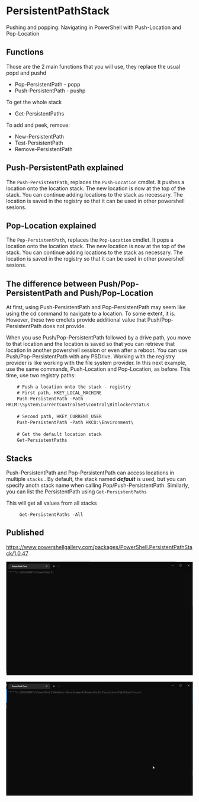 # PersistentPathStack

Pushing and popping: Navigating in PowerShell with Push-Location and Pop-Location


## Functions

Those are the 2 main functions that you will use, they replace the usual popd and pushd

- Pop-PersistentPath - popp
- Push-PersistentPath - pushp

To get the whole stack 
- Get-PersistentPaths

To add and peek, remove:

- New-PersistentPath
- Test-PersistentPath
- Remove-PersistentPath


## Push-PersistentPath explained

The ```Push-PersistentPath```, replaces the ```Push-Location``` cmdlet. It pushes a location onto the location stack. The new location is now at the top of the stack. You can continue adding locations to the stack as necessary. The location is saved in the registry so that it can be used in other powershell sesions.

## Pop-Location explained

The ```Pop-PersistentPath```, replaces the ```Pop-Location``` cmdlet. It pops a location onto the location stack. The new location is now at the top of the stack. You can continue adding locations to the stack as necessary. The location is saved in the registry so that it can be used in other powershell sesions.

## The difference between Push/Pop-PersistentPath and Push/Pop-Location

At first, using Push-PersistentPath and Pop-PersistentPath may seem like using the cd command to navigate to a location. To some extent, it is. However, these two cmdlets provide additional value that Push/Pop-PersistentPath does not provide.

When you use Push/Pop-PersistentPath followed by a drive path, you move to that location and the location is saved so that you can retrieve that location in another powershell session or even after a reboot. You can use Push/Pop-PersistentPath with any PSDrive. Working with the registry provider is like working with the file system provider. In this next example, use the same commands, Push-Location and Pop-Location, as before. This time, use two registry paths:

```
	# Push a location onto the stack - registry
	# First path, HKEY_LOCAL_MACHINE
	Push-PersistentPath -Path HKLM:\System\CurrentControlSet\Control\BitlockerStatus

	# Second path, HKEY_CURRENT_USER
	Push-PersistentPath -Path HKCU:\Environment\

	# Get the default location stack
	Get-PersistentPaths
```

## Stacks

Push-PersistentPath and Pop-PersistentPath can access locations in multiple ```stacks``` . By default, the stack named ***default*** is used, but you can specify anoth stack name when calling Pop/Push-PersistentPath. Similarly, you can list the PersistentPath using ```Get-PersistentPaths```

This will get all values from all stacks


```
     Get-PersistentPaths -All
```

## Published

https://www.powershellgallery.com/packages/PowerShell.PersistentPathStack/1.0.47

![demo](https://raw.githubusercontent.com/arsscriptum/PowerShell.PersistentPathStack/main/gif/demo.gif)

![test](https://raw.githubusercontent.com/arsscriptum/PowerShell.PersistentPathStack/main/gif/test.gif)

